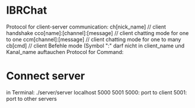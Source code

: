 # IBRChat
Protocol for client-server communication:
ch[nick_name]				// client handshake
cco[name]:[channel]:[message]		// client chatting mode for one to one
ccm[channel]:[message]			// client chatting mode for one to many
cb[cmd]					// client Befehle mode
(Symbol ":" darf nicht in client_name und Kanal_name auftauchen
Protocol for Command:

# Connect server
in Terminal:
./server/server localhost 5000 5001
5000: port to client
5001: port to other servers
